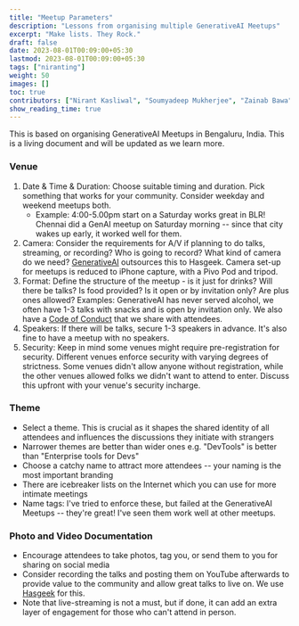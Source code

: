 ```yaml
---
title: "Meetup Parameters" 
description: "Lessons from organising multiple GenerativeAI Meetups"
excerpt: "Make lists. They Rock."
draft: false
date: 2023-08-01T00:09:00+05:30
lastmod: 2023-08-01T00:09:00+05:30
tags: ["niranting"]
weight: 50
images: []
toc: true
contributors: ["Nirant Kasliwal", "Soumyadeep Mukherjee", "Zainab Bawa"]
show_reading_time: true
---
```


This is based on organising GenerativeAI Meetups in Bengaluru, India. This is a living document and will be updated as we learn more.

### Venue
1. Date & Time & Duration: Choose suitable timing and duration. Pick something that works for your community. Consider weekday and weekend meetups both.
    - Example: 4:00-5.00pm start on a Saturday works great in BLR! Chennai did a GenAI meetup on Saturday morning -- since that city wakes up early, it worked well for them.
1. Camera: Consider the requirements for A/V if planning to do talks, streaming, or recording? Who is going to record? What kind of camera do we need? [GenerativeAI](https://nirantk.com/community) outsources this to Hasgeek. Camera set-up for meetups is reduced to iPhone capture, with a Pivo Pod and tripod. 
1. Format: Define the structure of the meetup - is it just for drinks? Will there be talks? Is food provided? Is it open or by invitation only? Are plus ones allowed?
Examples: GenerativeAI has never served alcohol, we often have 1-3 talks with snacks and is open by invitation only. We also have a [Code of Conduct](https://hasgeek.com/about/policy/code) that we share with attendees.
1. Speakers: If there will be talks, secure 1-3 speakers in advance. It's also fine to have a meetup with no speakers.
1. Security: Keep in mind some venues might require pre-registration for security. Different venues enforce security with varying degrees of strictness. Some venues didn't allow anyone without registration, while the other venues allowed folks we didn't want to attend to enter. Discuss this upfront with your venue's security incharge.

### Theme
- Select a theme. This is crucial as it shapes the shared identity of all attendees and influences the discussions they initiate with strangers
- Narrower themes are better than wider ones e.g. "DevTools" is better than "Enterprise tools for Devs"
- Choose a catchy name to attract more attendees -- your naming is the most important branding
- There are icebreaker lists on the Internet which you can use for more intimate meetings
- Name tags: I've tried to enforce these, but failed at the GenerativeAI Meetups -- they're great! I've seen them work well at other meetups.

### Photo and Video Documentation
- Encourage attendees to take photos, tag you, or send them to you for sharing on social media
- Consider recording the talks and posting them on YouTube afterwards to provide value to the community and allow great talks to live on. We use [Hasgeek](https://hasgeek.com/) for this.
- Note that live-streaming is not a must, but if done, it can add an extra layer of engagement for those who can't attend in person.

